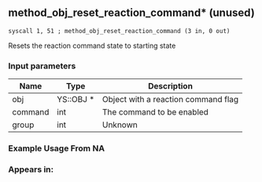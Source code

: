 ## method_obj_reset_reaction_command* (unused)

`syscall 1, 51 ; method_obj_reset_reaction_command (3 in, 0 out)`

Resets the reaction command state to starting state

### Input parameters
| Name | Type | Description
|------|------|------------
| obj   | YS::OBJ *   | Object with a reaction command flag
| command   | int   | The command to be enabled
| group   | int   | Unknown


### Example Usage From NA



### Appears in:



